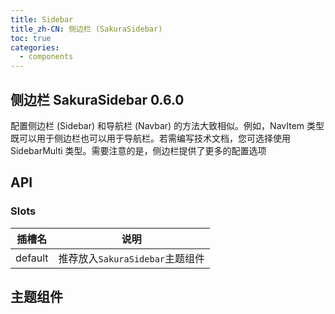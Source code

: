 ```yaml
---
title: Sidebar
title_zh-CN: 侧边栏 (SakuraSidebar)
toc: true
categories:
  - components
---
```


## 侧边栏 SakuraSidebar <SupTag>0.6.0</SupTag>

配置侧边栏 (Sidebar) 和导航栏 (Navbar) 的方法大致相似。例如，NavItem 类型既可以用于侧边栏也可以用于导航栏。若需编写技术文档，您可选择使用 SidebarMulti 类型。需要注意的是，侧边栏提供了更多的配置选项

## API

### Slots

| 插槽名  | 说明                            |
| ------- | ------------------------------- |
| default | 推荐放入`SakuraSidebar`主题组件 |

## 主题组件

<!-- - [SidebarThemeDynamic](/components-themes/SidebarThemeDynamic)
- [SidebarThemeOverview](/components-themes/SidebarThemeOverview) -->
